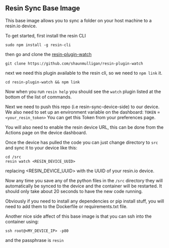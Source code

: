 ## Resin Sync Base Image
This base image allows you to sync a folder on your host machine to a resin.io device.

To get started, first install the resin CLI
```
sudo npm install -g resin-cli
```
then go and clone the [resin-plugin-watch](https://github.com/shaunmulligan/resin-plugin-watch)
```
git clone https://github.com/shaunmulligan/resin-plugin-watch
```
next we need this plugin available to the resin cli, so we need to `npm link` it.
```
cd resin-plugin-watch && npm link
```
Now when you run `resin help` you should see the `watch` plugin listed at the bottom of the list of commands.

Next we need to push this repo (i.e resin-sync-device-side) to our device. We also need to set up an environment variable on the dashboard:
`TOKEN` = `<your_resin_token>`
You can get this Token from your preferences page.

You will also need to enable the resin device URL, this can be done from the Actions page on the device dashboard.

Once the device has pulled the code you can just change directory to `src` and sync it to your device like this:
```
cd /src
resin watch <RESIN_DEVICE_UUID>
```
replacing <RESIN_DEVICE_UUID> with the UUID of your resin.io device.

Now any time you save any of the python files in the `/src` directory they will automatically be synced to the device and the container will be restarted. It should only take about 20 seconds to have the new code running.

Obviously if you need to install any dependencies or pip install stuff, you will need to add them to the Dockerfile or requirements.txt file.

Another nice side affect of this base image is that you can ssh into the container using:
```
ssh root@<MY_DEVICE_IP> -p80
```
and the passphrase is `resin`
